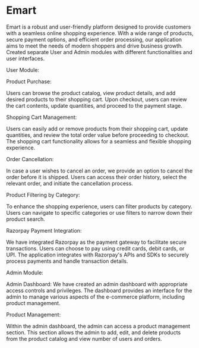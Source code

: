 # Emart

Emart is a robust and user-friendly platform designed to provide customers with a seamless online shopping experience. With a wide range of products, secure payment options, and efficient order processing, our application aims to meet the needs of modern shoppers and drive business growth.
Created separate User and Admin modules with different functionalities and user interfaces.

User Module:

Product Purchase:

Users can browse the product catalog, view product details, and add desired products to their shopping cart.
Upon checkout, users can review the cart contents, update quantities, and proceed to the payment stage.

Shopping Cart Management:

Users can easily add or remove products from their shopping cart, update quantities, and review the total order value before proceeding to checkout.
The shopping cart functionality allows for a seamless and flexible shopping experience.

Order Cancellation:

In case a user wishes to cancel an order, we provide an option to cancel the order before it is shipped.
Users can access their order history, select the relevant order, and initiate the cancellation process.

Product Filtering by Category:

To enhance the shopping experience, users can filter products by category.
Users can navigate to specific categories or use filters to narrow down their product search.

Razorpay Payment Integration:

We have integrated Razorpay as the payment gateway to facilitate secure transactions.
Users can choose to pay using credit cards, debit cards, or UPI.
The application integrates with Razorpay's APIs and SDKs to securely process payments and handle transaction details.

Admin Module:

Admin Dashboard:
We have created an admin dashboard with appropriate access controls and privileges. The dashboard provides an interface for the admin to manage various aspects of the e-commerce platform, including product management.

Product Management:

Within the admin dashboard, the admin can access a product management section. This section allows the admin to add, edit, and delete products from the product catalog and view number of users and orders.
